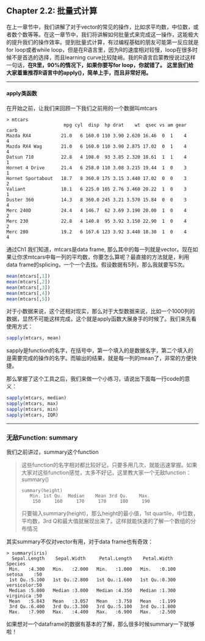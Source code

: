 

## Chapter 2.2: 批量式计算

在上一章节中，我们讲解了对于vector的常见的操作，比如求平均数，中位数，或者数个数等等。在这一章节中，我们将讲解如何批量式来完成这一操作，这能极大的提升我们的操作效率。提到批量式计算，有过编程基础的朋友可能第一反应就是for loop或者while loop，但是在R语言里，因为R的速度相对较慢，loop在很多时候不是首选的选择，而且learning curve比较陡峭。我的R语言启蒙教授说过这样一句话，**在R里，90%的情况下，如果你要写for loop，你就错了。** **这里我们给大家着重推荐R语言中的apply()，简单上手，而且非常好用。**



------



#### apply类函数

在开始之前，让我们来回顾一下我们之前用的一个数据叫mtcars

```
> mtcars
                     mpg cyl  disp  hp drat    wt  qsec vs am gear carb
Mazda RX4           21.0   6 160.0 110 3.90 2.620 16.46  0  1    4    4
Mazda RX4 Wag       21.0   6 160.0 110 3.90 2.875 17.02  0  1    4    4
Datsun 710          22.8   4 108.0  93 3.85 2.320 18.61  1  1    4    1
Hornet 4 Drive      21.4   6 258.0 110 3.08 3.215 19.44  1  0    3    1
Hornet Sportabout   18.7   8 360.0 175 3.15 3.440 17.02  0  0    3    2
Valiant             18.1   6 225.0 105 2.76 3.460 20.22  1  0    3    1
Duster 360          14.3   8 360.0 245 3.21 3.570 15.84  0  0    3    4
Merc 240D           24.4   4 146.7  62 3.69 3.190 20.00  1  0    4    2
Merc 230            22.8   4 140.8  95 3.92 3.150 22.90  1  0    4    2
Merc 280            19.2   6 167.6 123 3.92 3.440 18.30  1  0    4    4
```

通过Ch1 我们知道，mtcars是data frame, 那么其中的每一列就是vector。现在如果让你求mtcars中每一列的平均数，你要怎么算呢？最直接的方法就是，利用data frame的splicing，一个一个去找。假设数据有5列，那么我就要写5次。

```R
mean(mtcars[,1])
mean(mtcars[,2])
mean(mtcars[,3])
mean(mtcars[,4])
mean(mtcars[,5])
```

对于小数据来说，这个还相对现实，那么对于大型数据来说，比如一个1000列的数据，显然不可能这样完成，这个就是apply函数大展身手的时候了。我们来先看使用方式：

```R
sapply(mtcars, mean)
```

sapply是function的名字，在括号中，第一个填入的是数据名字，第二个填入的是需要完成的操作的名字。而输出的结果，就是每一列的mean了，非常的方便快捷。

那么掌握了这个工具之后，我们来做一个小练习，请说出下面每一行code的意义：

```R
sapply(mtcars, median)
sapply(mtcars, max)
sapply(mtcars, min)
sapply(mtcars, IQR)
```



------



### 无敌Function: summary

我们之前讲过，summary这个function

> 这些function的名字相对都比较好记，只要多用几次，就能迅速掌握。如果大家对这些function感觉，太多不好记，这里教大家一个无敌function：summary()
>
> ```
> summary(height)
>    Min. 1st Qu.  Median    Mean 3rd Qu.    Max. 
>     150     160     170     170     180     190 
> ```
>
> 只要输入summary(height)，那么height的最小值，1st quartile，中位数，平均数，3rd Q和最大值就展现出来了。这样就能快速的了解一个数组的分布情况

其实summary不仅对vector有用，对于data frame也有奇效：

```
> summary(iris)
  Sepal.Length    Sepal.Width     Petal.Length    Petal.Width          Species  
 Min.   :4.300   Min.   :2.000   Min.   :1.000   Min.   :0.100   setosa    :50  
 1st Qu.:5.100   1st Qu.:2.800   1st Qu.:1.600   1st Qu.:0.300   versicolor:50  
 Median :5.800   Median :3.000   Median :4.350   Median :1.300   virginica :50  
 Mean   :5.843   Mean   :3.057   Mean   :3.758   Mean   :1.199                  
 3rd Qu.:6.400   3rd Qu.:3.300   3rd Qu.:5.100   3rd Qu.:1.800                  
 Max.   :7.900   Max.   :4.400   Max.   :6.900   Max.   :2.500                 
```

如果想对一个dataframe的数据有基本的了解，那么很多时候summary一下就够啦！
